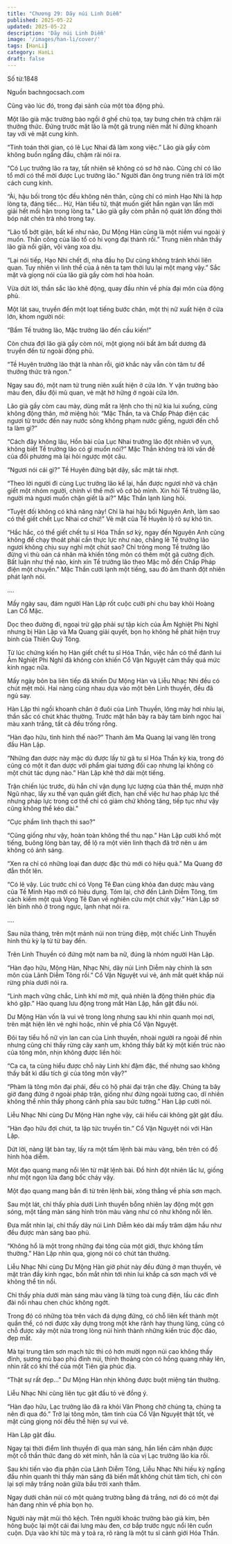 ```yaml
---
title: "Chương 29: Dãy núi Linh Diễm"
published: 2025-05-22
updated: 2025-05-22
description: 'Dãy núi Linh Diễm'
image: '/images/han-li/cover/'
tags: [HanLi]
category: HanLi
draft: false
---
```


Số từ:1848  





Nguồn bachngocsach.com





Cũng vào lúc đó, trong đại sảnh của một tòa động phủ.

Một lão già mặc trường bào ngồi ở ghế chủ tọa, tay bưng chén trà chậm rãi thưởng thức. Đứng trước mặt lão là một gã trung niên mắt hí đứng khoanh tay với vẻ mặt cung kính.

“Tính toán thời gian, có lẽ Lục Nhai đã làm xong việc.” Lão già gầy còm không buồn ngẩng đầu, chậm rãi nói ra.

“Có Lục trưởng lão ra tay, tất nhiên sẽ không có sơ hở nào. Cũng chỉ có lão tổ mới có thể mời được Lục trưởng lão.” Người đàn ông trung niên trả lời một cách cung kính.

“Ài, hậu bối trong tộc đều không nên thân, cũng chỉ có mình Hạo Nhi là hợp lòng ta, đáng tiếc... Hừ, Hàn tiểu tử, thật muốn giết hắn ngàn vạn lần mới giải hết mối hận trong lòng ta.” Lão già gầy còm phẫn nộ quát lớn đồng thời bóp nát chén trà nhỏ trong tay.

“Lão tổ bớt giận, bất kể như nào, Dư Mộng Hàn cũng là một niềm vui ngoài ý muốn. Thần công của lão tổ có hi vọng đại thành rồi.” Trung niên nhân thấy lão già nổi giận, vội vàng xoa dịu.

“Lại nói tiếp, Hạo Nhi chết đi, nha đầu họ Dư cũng không tránh khỏi liên quan. Tuy nhiên vì linh thể của ả nên ta tạm thời lưu lại một mạng vậy.” Sắc mặt và giọng nói của lão già gầy còm hơi hòa hoãn.

Vừa dứt lời, thần sắc lão khẽ động, quay đầu nhìn về phía đại môn của động phủ.

Một lát sau, truyền đến một loạt tiếng bước chân, một thị nữ xuất hiện ở cửa lớn, khom người nói:

“Bẩm Tề trưởng lão, Mặc trưởng lão đến cầu kiến!”

Còn chưa đợi lão già gầy còm nói, một giọng nói bất âm bất dương đã truyền đến từ ngoài động phủ.

“Tề Huyên trưởng lão thật là nhàn rỗi, giờ khắc này vẫn còn tâm tư để thưởng thức trà ngon.”

Ngay sau đó, một nam tử trung niên xuất hiện ở cửa lớn. Y vận trường bào màu đen, đầu đội mũ quan, vẻ mặt hờ hững ở ngoài cửa lớn.

Lão già gầy còm cau mày, dùng mắt ra lệnh cho thị nữ kia lui xuống, cũng không động thân, mở miệng hỏi: “Mặc Thần, ta và Chấp Pháp điện các ngươi từ trước đến nay nước sông không phạm nước giếng, ngươi đến chỗ ta làm gì?”

“Cách đây không lâu, Hồn bài của Lục Nhai trưởng lão đột nhiên vỡ vụn, không biết Tề trưởng lão có gì muốn nói?” Mặc Thần không trả lời vấn đề của đối phương mà lại hỏi ngược một câu.

“Ngươi nói cái gì?” Tề Huyên đứng bật dậy, sắc mặt tái nhợt.

“Theo lời người đi cùng Lục trưởng lão kể lại, hắn được ngươi nhờ vả chặn giết một nhóm người, chính vì thế mới vô cớ bỏ mình. Xin hỏi Tề trưởng lão, người mà ngươi muốn chặn giết là ai?” Mặc Thần lạnh lùng hỏi.

“Tuyệt đối không có khả năng này! Chỉ là hai hậu bối Nguyên Anh, làm sao có thể giết chết Lục Nhai cơ chứ!” Vẻ mặt của Tề Huyên lộ rõ sự khó tin.

“Hắc hắc, có thể giết chết tu sĩ Hóa Thần sơ kỳ, ngay đến Nguyên Anh cũng không để chạy thoát phải cần thực lực như nào, chẳng lẽ Tề trưởng lão ngươi không chịu suy nghĩ một chút sao? Chỉ trông mong Tề trưởng lão đừng vì thù oán cá nhân mà khiến tông môn có thêm một gã cường địch. Bất luận như thế nào, kính xin Tề trưởng lão theo Mặc mỗ đến Chấp Pháp điện một chuyến.” Mặc Thần cười lạnh một tiếng, sau đó âm thanh đột nhiên phát lạnh nói.

....

Mấy ngày sau, đám người Hàn Lập rốt cuộc cưỡi phi chu bay khỏi Hoàng Lan Cổ Mặc.

Dọc theo đường đi, ngoại trừ gặp phải sự tập kích của Âm Nghiệt Phi Nghĩ nhưng bị Hàn Lập và Ma Quang giải quyết, bọn họ không hề phát hiện truy binh của Thiên Quỷ Tông.

Từ lúc chứng kiến họ Hàn giết chết tu sĩ Hóa Thần, việc hắn có thể đánh lui Âm Nghiệt Phi Nghĩ đã không còn khiến Cổ Vận Nguyệt cảm thấy quá mức kinh ngạc nữa.

Mấy ngày bôn ba liên tiếp đã khiến Dư Mộng Hàn và Liễu Nhạc Nhi đều có chút mệt mỏi. Hai nàng cùng nhau dựa vào một bên Linh thuyền, đều đã ngủ say.

Hàn Lập thì ngồi khoanh chân ở đuôi của Linh Thuyền, lông mày hơi nhíu lại, thần sắc có chút khác thường. Trước mặt hắn bày ra bảy tám bình ngọc hai màu xanh trắng, tất cả đều trống rỗng.

“Hàn đạo hữu, tình hình thế nào?” Thanh âm Ma Quang lại vang lên trong đầu Hàn Lập.

“Những đan dược này mặc dù được lấy từ gã tu sĩ Hóa Thần kỳ kia, trong đó cũng có một ít đan dược với phẩm giai tương đối cao nhưng lại không có một chút tác dụng nào.” Hàn Lập khẽ thở dài một tiếng.

Trận chiến lúc trước, dù hắn chỉ vận dụng lực lượng của thân thể, mượn nhờ Ngũ nhạc, lấy xu thế vạn quân giết địch, hạn chế việc hư hao pháp lực thế nhưng pháp lực trong cơ thể chỉ có giảm chứ không tăng, tiếp tục như vậy cũng không thể kéo dài."

“Cực phẩm linh thạch thì sao?”

“Cũng giống như vậy, hoàn toàn không thể thu nạp.” Hàn Lập cười khổ một tiếng, buông lỏng bàn tay, để lộ ra một viên linh thạch đã trở nên u ám không có ánh sáng.

“Xen ra chỉ có những loại đan dược đặc thù mới có hiệu quả.” Ma Quang đờ đẫn thốt lên.

“Có lẽ vậy. Lúc trước chỉ có Vọng Tê Đan cùng khỏa đan dược màu vàng của Tề Minh Hạo mới có hiệu dụng. Tóm lại, chờ đến Lãnh Diễm Tông, tìm cách kiếm một quả Vọng Tê Đan về nghiên cứu một chút vậy.” Hàn Lập sờ lên bình nhỏ ở trong ngực, lạnh nhạt nói ra.

....

Sau nửa tháng, trên một mảnh núi non trùng điệp, một chiếc Linh Thuyền hình thù kỳ lạ từ từ bay đến.

Trên Linh Thuyền có đứng một nam ba nữ, đúng là nhóm người Hàn Lập.

“Hàn đạo hữu, Mộng Hàn, Nhạc Nhi, dãy núi Linh Diễm này chính là sơn môn của Lãnh Diễm Tông rồi.” Cổ Vận Nguyệt vui vẻ, ánh mắt quét khắp núi rừng phía dưới nói ra.

“Linh mạch vững chắc, Linh khí mờ mịt, quả nhiên là động thiên phúc địa khó gặp.” Hào quang lưu động trong mắt Hàn Lập, hắn gật đầu nói.

Dư Mộng Hàn vốn là vui vẻ trong lòng nhưng sau khi nhìn quanh mọi nơi, trên mặt hiện lên vẻ nghi hoặc, nhìn về phía Cổ Vận Nguyệt.

Đôi tay tiểu hồ nữ vịn lan can của Linh thuyền, nhoài người ra ngoài để nhìn nhưng cũng chỉ thấy rừng cây xanh um, không thấy bất kỳ một kiến trúc nào của tông môn, nhịn không được liền hỏi:

“Ca ca, ta cũng hiểu được chỗ này Linh khí đậm đặc, thế nhưng sao không thấy bất kì dấu tích gì của tông môn vậy?”

“Phàm là tông môn đại phái, đều có hộ phái đại trận che đậy. Chúng ta bây giờ đang đứng ở ngoài pháp trận, giống như đứng ngoài tường cao, dĩ nhiên không thể nhìn thấy phong cảnh phía sau bức tường.” Hàn Lập cười nói.

Liễu Nhạc Nhi cùng Dư Mộng Hàn nghe vậy, cái hiểu cái không gật gật đầu.

“Hàn đạo hữu đợi chút, ta lập tức truyền tin.” Cổ Vận Nguyệt nói với Hàn Lập.

Dứt lời, nàng lật bàn tay, lấy ra một tấm lệnh bài màu vàng, bên trên có đồ hình hỏa diễm.

Một đạo quang mang nổi lên từ mặt lệnh bài. Đồ hình đột nhiên lắc lư, giống như một ngọn lửa đang bốc cháy vậy.

Một đạo quang mang bắn đi từ trên lệnh bài, xông thẳng về phía sơn mạch.

Sau một lát, chỉ thấy phía dưới Linh thuyền bỗng nhiên lay động một gợn sóng, một tầng màn sáng hình tròn màu vàng như có như không nổi lên.

Đưa mắt nhìn lại, chỉ thấy dãy núi Linh Diễm kéo dài mấy trăm dặm hầu như đều được màn sáng bao phủ.

“Không hổ là một trong những đại tông của một giới, thực không tầm thường.” Hàn Lập nhìn qua, giọng nói có chút tán thưởng.

Liễu Nhạc Nhi cùng Dư Mộng Hàn giờ phút này đều đứng ở mạn thuyền, vẻ mặt tràn đầy kinh ngạc, bốn mắt nhìn tới nhìn lui khắp cả sơn mạch với vẻ không thể tin nổi.

Chỉ thấy phía dưới màn sáng màu vàng là từng toà cung điện, lầu các đình đài nối nhau chen chúc không ngớt.

Trong đó có những tòa trên vách đá dựng đứng, có chỗ liên kết thành một quần thể, có nơi được xây dựng trong một khe rãnh hay thung lũng, cũng có chỗ được xây một nửa trong lòng núi hình thành những kiến trúc độc đáo, đẹp mắt.

Mà tại trung tâm sơn mạch tức thì có hơn mười ngọn núi cao không thấy đỉnh, sương mù bao phủ đỉnh núi, thỉnh thoảng còn có hồng quang nhảy lên, nhìn rất có khí thế của một Tiên gia phúc địa.

“Thật sự rất đẹp...” Dư Mộng Hàn nhịn không được buột miệng tán thưởng.

Liễu Nhạc Nhi cũng liên tục gật đầu tỏ vẻ đồng ý.

“Hàn đạo hữu, Lạc trưởng lão đã ra khỏi Vân Phong chờ chúng ta, chúng ta nên đi qua đó.” Trở lại tông môn, tâm tình của Cổ Vận Nguyệt thật tốt, vẻ mặt cùng giọng nói đều thể hiện sự vui vẻ.

Hàn Lập gật đầu.

Ngay tại thời điểm linh thuyền đi qua màn sáng, hắn liền cảm nhận được một cỗ thần thức đang dò xét mình, hẳn là của vị Lạc trưởng lão kia rồi.

Sau khi tiến vào địa phận của Lãnh Diễm Tông, Liễu Nhạc Nhi hiếu kỳ ngẩng đầu nhìn quanh thì thấy màn sáng đã biến mất không chút tăm tích, chỉ còn lại sợi mây trắng noãn giữa bầu trời xanh thẳm.

Ngay dưới chân núi có một quảng trường bằng đá trắng, nơi đó có một đại hán đang nhìn về phía bọn họ.

Người này mặt mũi thô kệch. Trên người khoác trường bào giả kim, bên hông buộc lại một cái đai lưng màu đen, cơ bắp trước ngực nổi lên cuồn cuộn. Dựa vào khí tức mà y toả ra, rõ ràng là một tu sĩ cảnh giới Hóa Thần.
